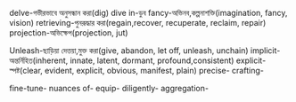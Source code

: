 delve-গভীরভাবে অনুসন্ধান করা(dig)
dive in-ডুব
fancy-অভিনব,কল্পনাশক্তি(imagination, fancy, vision)
retrieving-পুনরূদ্ধার করা(regain,recover, recuperate, reclaim, repair)
projection-অভিক্ষেপ(projection, jut)

Unleash-ছাড়িয়া দেত্তয়া,মুক্ত করা(give, abandon, let off, unleash, unchain)
implicit-অন্তর্নিহিত(inherent, innate, latent, dormant, profound,consistent)
explicit-স্পষ্ট(clear, evident, explicit, obvious, manifest, plain)
precise-
crafting-

fine-tune-
nuances of-
equip-
diligently-
aggregation-

